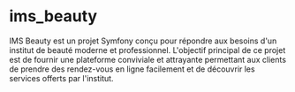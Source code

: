 # ims_beauty
IMS Beauty est un projet Symfony conçu pour répondre aux besoins d'un institut de beauté moderne et professionnel.
L'objectif principal de ce projet est de fournir une plateforme conviviale et attrayante permettant aux clients de prendre des rendez-vous en ligne facilement et de découvrir les services offerts par l'institut.
